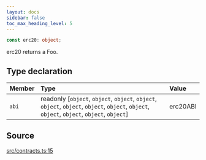```yaml
---
layout: docs
sidebar: false
toc_max_heading_level: 5
---
```


```ts
const erc20: object;
```

erc20 returns a Foo.

## Type declaration

| Member | Type                                                                                                                                        | Value    |
| :----- | :------------------------------------------------------------------------------------------------------------------------------------------ | :------- |
| `abi`  | readonly [`object`, `object`, `object`, `object`, `object`, `object`, `object`, `object`, `object`, `object`, `object`, `object`, `object`] | erc20ABI |

## Source

[src/contracts.ts:15](https://github.com/OffchainLabs/arbitrum-orbit-sdk/blob/9d5595a042e42f7d6b9af10a84816c98ea30f330/src/contracts.ts#L15)
